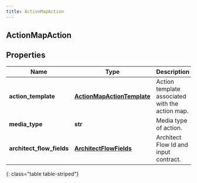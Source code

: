 ```yaml
---
title: ActionMapAction
---
```

## ActionMapAction

## Properties

|Name | Type | Description | Notes|
|------------ | ------------- | ------------- | -------------|
| **action_template** | [**ActionMapActionTemplate**](ActionMapActionTemplate.html) | Action template associated with the action map. | [optional] |
| **media_type** | **str** | Media type of action. | [optional] |
| **architect_flow_fields** | [**ArchitectFlowFields**](ArchitectFlowFields.html) | Architect Flow Id and input contract. | [optional] |
{: class="table table-striped"}


